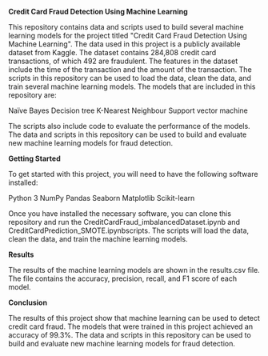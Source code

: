 **Credit Card Fraud Detection Using Machine Learning**

This repository contains data and scripts used to build several machine learning models for the project titled "Credit Card Fraud Detection Using Machine Learning".
The data used in this project is a publicly available dataset from Kaggle. The dataset contains 284,808 credit card transactions, of which 492 are fraudulent. The features in the dataset include the time of the transaction and the amount of the transaction.
The scripts in this repository can be used to load the data, clean the data, and train several machine learning models. The models that are included in this repository are:

Naïve Bayes
Decision tree
K-Nearest Neighbour
Support vector machine

The scripts also include code to evaluate the performance of the models.
The data and scripts in this repository can be used to build and evaluate new machine learning models for fraud detection.

**Getting Started**

To get started with this project, you will need to have the following software installed:

Python 3
NumPy
Pandas
Seaborn
Matplotlib
Scikit-learn

Once you have installed the necessary software, you can clone this repository and run the CreditCardFraud_imbalancedDataset.ipynb and CreditCardPrediction_SMOTE.ipynbscripts. The scripts will load the data, clean the data, and train the machine learning models.

**Results**

The results of the machine learning models are shown in the results.csv file. The file contains the accuracy, precision, recall, and F1 score of each model.

**Conclusion**

The results of this project show that machine learning can be used to detect credit card fraud. The models that were trained in this project achieved an accuracy of 99.3%.
The data and scripts in this repository can be used to build and evaluate new machine learning models for fraud detection.
